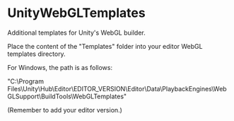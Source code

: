 # UnityWebGLTemplates

Additional templates for Unity's WebGL builder.

Place the content of the "Templates" folder into your editor WebGL templates directory.

For Windows, the path is as follows:

"C:\Program Files\Unity\Hub\Editor\EDITOR_VERSION\Editor\Data\PlaybackEngines\WebGLSupport\BuildTools\WebGLTemplates\"

(Remember to add your editor version.)
